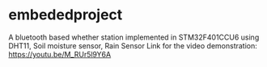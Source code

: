 # embededproject
A bluetooth based whether station implemented in STM32F401CCU6 using DHT11, Soil moisture sensor, Rain Sensor
Link for the video demonstration:
https://youtu.be/M_RUr5l9Y6A
